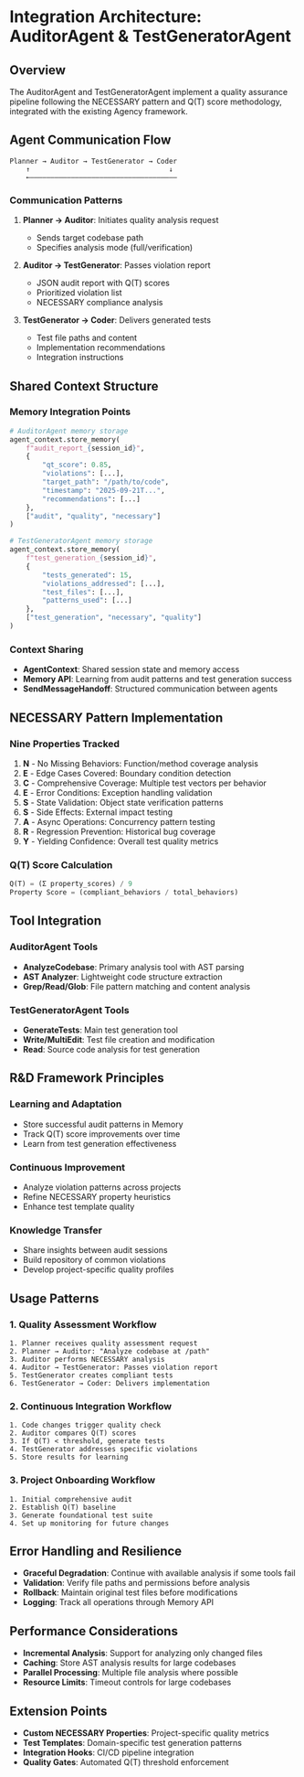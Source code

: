 # Integration Architecture: AuditorAgent & TestGeneratorAgent

## Overview
The AuditorAgent and TestGeneratorAgent implement a quality assurance pipeline following the NECESSARY pattern and Q(T) score methodology, integrated with the existing Agency framework.

## Agent Communication Flow

```
Planner → Auditor → TestGenerator → Coder
    ↑                                  ↓
    ←――――――――――――――――――――――――――――――――――――
```

### Communication Patterns

1. **Planner → Auditor**: Initiates quality analysis request
   - Sends target codebase path
   - Specifies analysis mode (full/verification)

2. **Auditor → TestGenerator**: Passes violation report
   - JSON audit report with Q(T) scores
   - Prioritized violation list
   - NECESSARY compliance analysis

3. **TestGenerator → Coder**: Delivers generated tests
   - Test file paths and content
   - Implementation recommendations
   - Integration instructions

## Shared Context Structure

### Memory Integration Points

```python
# AuditorAgent memory storage
agent_context.store_memory(
    f"audit_report_{session_id}",
    {
        "qt_score": 0.85,
        "violations": [...],
        "target_path": "/path/to/code",
        "timestamp": "2025-09-21T...",
        "recommendations": [...]
    },
    ["audit", "quality", "necessary"]
)

# TestGeneratorAgent memory storage
agent_context.store_memory(
    f"test_generation_{session_id}",
    {
        "tests_generated": 15,
        "violations_addressed": [...],
        "test_files": [...],
        "patterns_used": [...]
    },
    ["test_generation", "necessary", "quality"]
)
```

### Context Sharing

- **AgentContext**: Shared session state and memory access
- **Memory API**: Learning from audit patterns and test generation success
- **SendMessageHandoff**: Structured communication between agents

## NECESSARY Pattern Implementation

### Nine Properties Tracked

1. **N** - No Missing Behaviors: Function/method coverage analysis
2. **E** - Edge Cases Covered: Boundary condition detection
3. **C** - Comprehensive Coverage: Multiple test vectors per behavior
4. **E** - Error Conditions: Exception handling validation
5. **S** - State Validation: Object state verification patterns
6. **S** - Side Effects: External impact testing
7. **A** - Async Operations: Concurrency pattern testing
8. **R** - Regression Prevention: Historical bug coverage
9. **Y** - Yielding Confidence: Overall test quality metrics

### Q(T) Score Calculation

```python
Q(T) = (Σ property_scores) / 9
Property Score = (compliant_behaviors / total_behaviors)
```

## Tool Integration

### AuditorAgent Tools
- **AnalyzeCodebase**: Primary analysis tool with AST parsing
- **AST Analyzer**: Lightweight code structure extraction
- **Grep/Read/Glob**: File pattern matching and content analysis

### TestGeneratorAgent Tools
- **GenerateTests**: Main test generation tool
- **Write/MultiEdit**: Test file creation and modification
- **Read**: Source code analysis for test generation

## R&D Framework Principles

### Learning and Adaptation
- Store successful audit patterns in Memory
- Track Q(T) score improvements over time
- Learn from test generation effectiveness

### Continuous Improvement
- Analyze violation patterns across projects
- Refine NECESSARY property heuristics
- Enhance test template quality

### Knowledge Transfer
- Share insights between audit sessions
- Build repository of common violations
- Develop project-specific quality profiles

## Usage Patterns

### 1. Quality Assessment Workflow
```
1. Planner receives quality assessment request
2. Planner → Auditor: "Analyze codebase at /path"
3. Auditor performs NECESSARY analysis
4. Auditor → TestGenerator: Passes violation report
5. TestGenerator creates compliant tests
6. TestGenerator → Coder: Delivers implementation
```

### 2. Continuous Integration Workflow
```
1. Code changes trigger quality check
2. Auditor compares Q(T) scores
3. If Q(T) < threshold, generate tests
4. TestGenerator addresses specific violations
5. Store results for learning
```

### 3. Project Onboarding Workflow
```
1. Initial comprehensive audit
2. Establish Q(T) baseline
3. Generate foundational test suite
4. Set up monitoring for future changes
```

## Error Handling and Resilience

- **Graceful Degradation**: Continue with available analysis if some tools fail
- **Validation**: Verify file paths and permissions before analysis
- **Rollback**: Maintain original test files before modifications
- **Logging**: Track all operations through Memory API

## Performance Considerations

- **Incremental Analysis**: Support for analyzing only changed files
- **Caching**: Store AST analysis results for large codebases
- **Parallel Processing**: Multiple file analysis where possible
- **Resource Limits**: Timeout controls for large codebases

## Extension Points

- **Custom NECESSARY Properties**: Project-specific quality metrics
- **Test Templates**: Domain-specific test generation patterns
- **Integration Hooks**: CI/CD pipeline integration
- **Quality Gates**: Automated Q(T) threshold enforcement